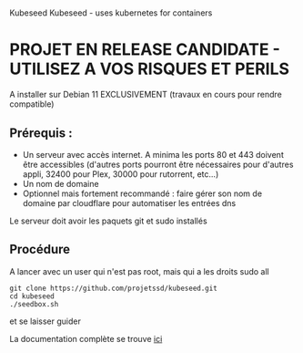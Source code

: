 # 

Kubeseed
Kubeseed - uses kubernetes for containers

# PROJET EN RELEASE CANDIDATE - UTILISEZ A VOS RISQUES ET PERILS

A installer sur Debian 11 EXCLUSIVEMENT (travaux en cours pour rendre compatible)

## Prérequis : 
* Un serveur avec accès internet. A minima les ports 80 et 443 doivent être accessibles (d'autres ports pourront être nécessaires pour d'autres appli, 32400 pour Plex, 30000 pour rutorrent, etc...)
* Un nom de domaine
* Optionnel mais fortement recommandé : faire gérer son nom de domaine par cloudflare pour automatiser les entrées dns

Le serveur doit avoir les paquets git et sudo installés

## Procédure

A lancer avec un user qui n'est pas root, mais qui a les droits sudo all

```
git clone https://github.com/projetssd/kubeseed.git
cd kubeseed
./seedbox.sh
```

et se laisser guider

La documentation complète se trouve [ici](https://projetssd.github.io/kubeseed/)





